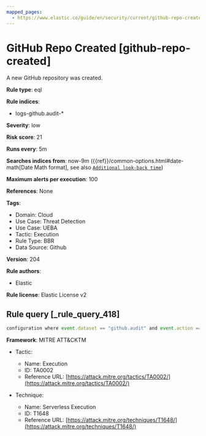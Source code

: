 ```yaml
---
mapped_pages:
  - https://www.elastic.co/guide/en/security/current/github-repo-created.html
---
```


# GitHub Repo Created [github-repo-created]

A new GitHub repository was created.

**Rule type**: eql

**Rule indices**:

* logs-github.audit-*

**Severity**: low

**Risk score**: 21

**Runs every**: 5m

**Searches indices from**: now-9m ({{ref}}/common-options.html#date-math[Date Math format], see also [`Additional look-back time`](docs-content://solutions/security/detect-and-alert/create-detection-rule.md#rule-schedule))

**Maximum alerts per execution**: 100

**References**: None

**Tags**:

* Domain: Cloud
* Use Case: Threat Detection
* Use Case: UEBA
* Tactic: Execution
* Rule Type: BBR
* Data Source: Github

**Version**: 204

**Rule authors**:

* Elastic

**Rule license**: Elastic License v2

## Rule query [_rule_query_418]

```js
configuration where event.dataset == "github.audit" and event.action == "repo.create"
```

**Framework**: MITRE ATT&CKTM

* Tactic:

    * Name: Execution
    * ID: TA0002
    * Reference URL: [https://attack.mitre.org/tactics/TA0002/](https://attack.mitre.org/tactics/TA0002/)

* Technique:

    * Name: Serverless Execution
    * ID: T1648
    * Reference URL: [https://attack.mitre.org/techniques/T1648/](https://attack.mitre.org/techniques/T1648/)



